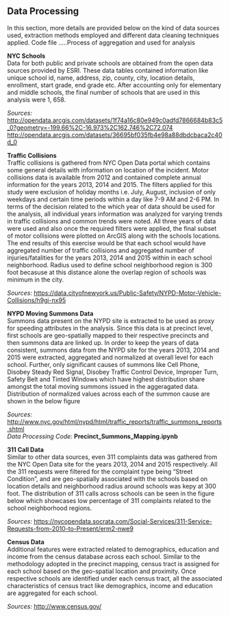 ## Data Processing

In this section, more details are provided below on the kind of data sources used, extraction methods employed and different data cleaning techniques applied.
Code file .....Process of aggregation and used for analysis

__NYC Schools__<br>
Data for both public and private schools are obtained from the open data sources provided by ESRI. 
These data tables contained information like unique school id, name, address, zip, county, city, location details, enrollment, start grade, end grade etc. 
After accounting only for elementary and middle schools, the final number of schools that are used in this analysis were 1, 658.

_Sources:_ http://opendata.arcgis.com/datasets/1f74a16c80e949c0adfd7866684b83c5_0?geometry=-199.66%2C-16.973%2C162.746%2C72.074 <br>
http://opendata.arcgis.com/datasets/36695bf035fb4e98a88dbdcbaca2c40d_0<br>

__Traffic Collisions__<br>
Traffic collisions is gathered from NYC Open Data portal which contains some general details with information on location of the incident. 
Motor collisions data is available from 2012 and contained complete annual information for the years 2013, 2014 and 2015. 
The filters applied for this study were exclusion of holiday months i.e. July, August, inclusion of only weekdays and certain time periods within a day like 7-9 AM and 2-6 PM. 
In terms of the decision related to the which year of data should be used for the analysis, all individual years information was analyzed 
for varying trends in traffic collisions and common trends were noted. All three years of data were used and also once the required filters 
were applied, the final subset of motor collisions were plotted on ArcGIS along with the schools locations. The end results of this 
exercise would be that each school would have aggregated number of traffic collisions and aggregated number of injuries/fatalities for the 
years 2013, 2014 and 2015 within in each school neighborhood. Radius used to define school neighborhood region is 300 foot becasuse at this distance 
alone the overlap region of schools was minimum in the city.

_Sources:_ https://data.cityofnewyork.us/Public-Safety/NYPD-Motor-Vehicle-Collisions/h9gi-nx95

__NYPD Moving Summons Data__<br>
Summons data present on the NYPD site is extracted to be used as proxy for speeding attributes in the analysis. 
Since this data is at precinct level, first schools are geo-spatially mapped to their respective precincts and then 
summons data are linked up. In order to keep the years of data consistent, summons data from the NYPD site for the years 2013, 
2014 and 2015 were extracted, aggregated and normalized at overall level for each school. Further, 
only significant causes of summons like Cell Phone, Disobey Steady Red Signal, Disobey Traffic Control Device, 
Improper Turn, Safety Belt and Tinted Windows which have highest distribution share amongst the total moving summons 
issued in the aggeragated data. Distribution of normalized values across each of the summon cause are 
shown in the below figure

_Sources:_ http://www.nyc.gov/html/nypd/html/traffic_reports/traffic_summons_reports.shtml<br>
_Data Processing Code:_ __Precinct_Summons_Mapping.ipynb__


__311 Call Data__<br>
Similar to other data sources, even 311 complaints data was gathered from the NYC Open Data site for the years 2013, 2014 and 2015 
respectively.  All the 311 requests were filtered for the complaint type being “Street Condition”, and are geo-spatially associated with 
the schools based on location details and neighborhood radius around schools was kepy at 300 foot. 
The distribution of 311 calls across schools can be seen in the figure below which showcases low percentage of 311 complaints 
related to the school neighborhood regions.

_Sources:_ https://nycopendata.socrata.com/Social-Services/311-Service-Requests-from-2010-to-Present/erm2-nwe9

__Census Data__<br>
Additional features were extracted related to demographics, education and income from the census database across each school. 
Similar to the methodology adopted in the precinct mapping, census tract is assigned for each school based on the geo-spatial location 
and proximity. Once respective schools are identified under each census tract, all the associated characteristics of census tract like 
demographics, income and education are aggregated for each school.

_Sources:_ http://www.census.gov/
